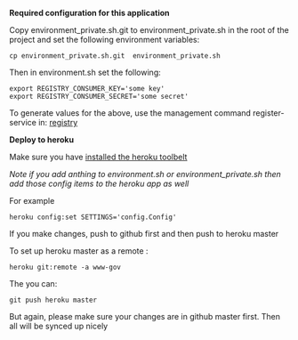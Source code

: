 **Required configuration for this application**

Copy environment_private.sh.git  to environment_private.sh in the root of the project and set the following environment variables:

```
cp environment_private.sh.git  environment_private.sh
```

Then in environment.sh set the following:

```
export REGISTRY_CONSUMER_KEY='some key'
export REGISTRY_CONSUMER_SECRET='some secret'
```

To generate values for the above, use the management command register-service in: [registry](https://github.com/sausages-of-the-future/registry)


**Deploy to heroku**

Make sure you have [installed the heroku toolbelt](https://toolbelt.heroku.com/)

*Note if you add anthing to environment.sh or environment_private.sh then add those config items to the heroku app as well*

For example
```
heroku config:set SETTINGS='config.Config'

```

If you make changes, push to github first and then push to heroku master

To set up heroku master as a remote :

```
heroku git:remote -a www-gov
```

The you can:

```
git push heroku master
```

But again, please make sure your changes are in github master first. Then all will be synced up nicely
